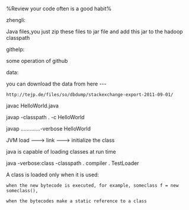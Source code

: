 %Review your code often is a good habit%

zhengli:

Java files,you just zip these files to jar file and add this jar to the hadoop classpath

githelp:

some operation of github

data:

you can download the data from here ---

    http://tejp.de/files/so/dbdump/stackexchange-export-2011-09-01/

javac HelloWorld.java

javap -classpath . -c HelloWorld

javap .............-verbose HelloWorld

JVM load ---> link ---> initialize the class

java is capable of loading classes at run time

java -verbose:class -classpath . compiler . TestLoader

A class is loaded only when it is used:
    
    when the new bytecode is executed, for example, someclass f = new someclass(),

    when the bytecodes make a static reference to a class

